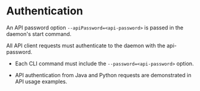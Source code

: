 # Authentication

An API password option `--apiPassword=<api-password>` is passed in the daemon's start command.

All API client requests must authenticate to the daemon with the api-password.

* Each CLI command must include the `--password=<api-password>` option.

* API authentication from Java and Python requests are demonstrated in API usage examples.
